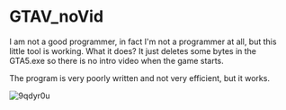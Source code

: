 # GTAV_noVid

I am not a good programmer, in fact I'm not a programmer at all, but this little tool is working.
What it does? It just deletes some bytes in the GTA5.exe so there is no intro video when the game starts.

The program is very poorly written and not very efficient, but it works.


![9qdyr0u](https://cloud.githubusercontent.com/assets/3026792/7442488/dc995ac6-f113-11e4-8939-93491d538353.png)
